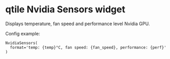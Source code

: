 # qtile Nvidia Sensors widget

Displays temperature, fan speed and performance level Nvidia GPU.

Config example:

```
NvidiaSensors(
  format='temp: {temp}°C, fan speed: {fan_speed}, performance: {perf}'
)
```
